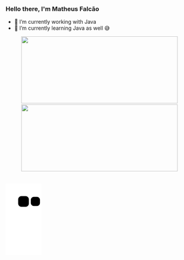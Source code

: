 ### Hello there, I'm Matheus Falcão

- 🔭 I’m currently working with Java
- 🌱 I’m currently learning Java as well 😅

<div align="center">
  <a href="https://github.com/Ezxykdriv">
  <img width="420em" height="180em" src="https://github-readme-stats.vercel.app/api?username=Ezxykdriv&show_icons=true&theme=react&include_all_commits=true&count_private=true"/>
  <img width="420em" height="180em" src="https://github-readme-stats.vercel.app/api/top-langs/?username=Ezxykdriv&layout=compact&langs_count=7&theme=react"/>
</div>

  ##

<div> 

  ![Snake animation](https://github.com/rafaballerini/rafaballerini/blob/output/github-contribution-grid-snake.svg)

</div>
